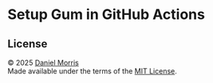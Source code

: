 # Setup Gum in GitHub Actions

## License

© 2025 [Daniel Morris]\
Made available under the terms of the [MIT License].

[daniel morris]: https://unfun.co
[mit license]: LICENSE.md
